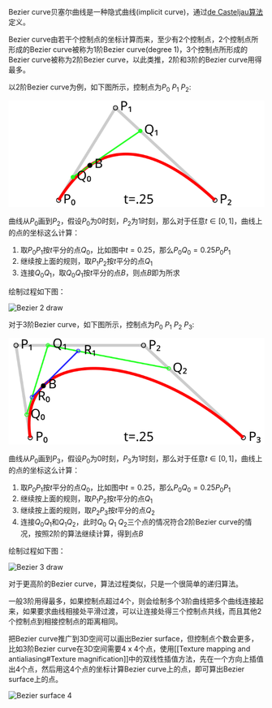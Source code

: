 Bezier curve贝塞尔曲线是一种隐式曲线(implicit curve)，通过[de Casteljau算法](https://en.wikipedia.org/wiki/De_Casteljau%27s_algorithm)定义。

Bezier curve由若干个控制点的坐标计算而来，至少有2个控制点，2个控制点所形成的Bezier curve被称为1阶Bezier curve(degree 1)，3个控制点所形成的Bezier curve被称为2阶Bezier curve，以此类推，2阶和3阶的Bezier curve用得最多。

以2阶Bezier curve为例，如下图所示，控制点为$P_0$ $P_1$ $P_2$:

![Bezier 2](../Images/Bezier_2_big.svg)

曲线从$P_0$画到$P_2$，假设$P_0$为0时刻，$P_2$为1时刻，那么对于任意$t \in [0, 1]$，曲线上的点的坐标这么计算：

1. 取$P_0P_1$按$t$平分的点$Q_0$，比如图中$t = 0.25$，那么$P_0 Q_0 = 0.25 P_0 P_1$
2. 继续按上面的规则，取$P_1P_2$按$t$平分的点$Q_1$
3. 连接$Q_0Q_1$，取$Q_0Q_1$按$t$平分的点$B$，则点$B$即为所求

绘制过程如下图：

![Bezier 2 draw](../Images/Bezier_2_big.gif)

对于3阶Bezier curve，如下图所示，控制点为$P_0$ $P_1$ $P_2$ $P_3$:

![Bezier 3](../Images/Bezier_3_big.svg)

曲线从$P_0$画到$P_3$，假设$P_0$为0时刻，$P_3$为1时刻，那么对于任意$t \in [0, 1]$，曲线上的点的坐标这么计算：

1. 取$P_0P_1$按$t$平分的点$Q_0$，比如图中$t = 0.25$，那么$P_0 Q_0 = 0.25 P_0 P_1$
2. 继续按上面的规则，取$P_1P_2$按$t$平分的点$Q_1$
3. 继续按上面的规则，取$P_2P_3$按$t$平分的点$Q_2$
4. 连接$Q_0Q_1$和$Q_1Q_2$，此时$Q_0$ $Q_1$ $Q_2$三个点的情况符合2阶Bezier curve的情况，按照2阶的算法继续计算，得到点$B$

绘制过程如下图：

![Bezier 3 draw](../Images/Bezier_3_big.gif)

对于更高阶的Bezier curve，算法过程类似，只是一个很简单的递归算法。

一般3阶用得最多，如果控制点超过4个，则会绘制多个3阶曲线把多个曲线连接起来，如果要求曲线相接处平滑过渡，可以让连接处得三个控制点共线，而且其他2个控制点到相接控制点的距离相同。

把Bezier curve推广到3D空间可以画出Bezier surface，但控制点个数会更多，比如3阶Bezier curve在3D空间需要4 x 4个点，使用[[Texture mapping and antialiasing#Texture magnification]]中的双线性插值方法，先在一个方向上插值出4个点，然后用这4个点的坐标计算Bezier curve上的点，即可算出Bezier surface上的点。

![Bezier surface 4](../Images/Bezier_surface_4.png)
